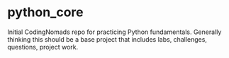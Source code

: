 # python_core

Initial CodingNomads repo for practicing Python fundamentals. Generally thinking this should be a base project that includes labs, challenges, questions, project work. 

